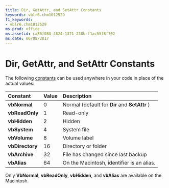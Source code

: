 ```yaml
---
title: Dir, GetAttr, and SetAttr Constants
keywords: vblr6.chm1012529
f1_keywords:
- vblr6.chm1012529
ms.prod: office
ms.assetid: ca85f083-4824-1371-238b-f1ac55f8f702
ms.date: 06/08/2017
---
```



# Dir, GetAttr, and SetAttr Constants

The following [constants](vbe-glossary.md) can be used anywhere in your code in place of the actual values:



|**Constant**|**Value**|**Description**|
|:-----|:-----|:-----|
|**vbNormal**|0|Normal (default for  **Dir** and **SetAttr** )|
|**vbReadOnly**|1|Read-only|
|**vbHidden**|2|Hidden|
|**vbSystem**|4|System file|
|**vbVolume**|8|Volume label|
|**vbDirectory**|16|Directory or folder|
|**vbArchive**|32|File has changed since last backup|
|**vbAlias**|64|On the Macintosh, identifier is an alias.|

Only  **VbNormal**, **vbReadOnly**, **vbHidden**, and **vbAlias** are available on the Macintosh.


